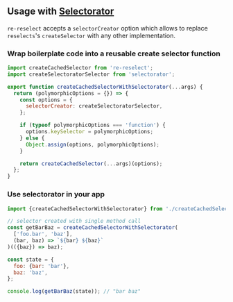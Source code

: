## Usage with [Selectorator](https://github.com/planttheidea/selectorator)

`re-reselect` accepts a `selectorCreator` option which allows to replace `reselects`'s `createSelector` with any other implementation.

### Wrap boilerplate code into a reusable create selector function

```js
import createCachedSelector from 're-reselect';
import createSelectoratorSelector from 'selectorator';

export function createCachedSelectorWithSelectorator(...args) {
  return (polymorphicOptions = {}) => {
    const options = {
      selectorCreator: createSelectoratorSelector,
    };

    if (typeof polymorphicOptions === 'function') {
      options.keySelector = polymorphicOptions;
    } else {
      Object.assign(options, polymorphicOptions);
    }

    return createCachedSelector(...args)(options);
  };
}
```

### Use selectorator in your app

```js
import {createCachedSelectorWithSelectorator} from './createCachedSelectorWithSelectorator';

// selector created with single method call
const getBarBaz = createCachedSelectorWithSelectorator(
  ['foo.bar', 'baz'],
  (bar, baz) => `${bar} ${baz}`
)(({baz}) => baz);

const state = {
  foo: {bar: 'bar'},
  baz: 'baz',
};

console.log(getBarBaz(state)); // "bar baz"
```

